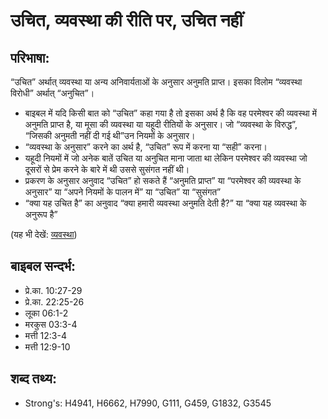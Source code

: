 # उचित, व्यवस्था की रीति पर, उचित नहीं #

## परिभाषा: ##

“उचित” अर्थात् व्यवस्था या अन्य अनिवार्यताओं के अनुसार अनुमति प्राप्त। इसका विलोम “व्यवस्था विरोधी” अर्थात् “अनुचित”। 

* बाइबल में यदि किसी बात को “उचित” कहा गया है तो इसका अर्थ है कि वह परमेश्वर की व्यवस्था में अनुमति प्राप्त है, या मूसा की व्यवस्था या यहूदी रीतियों के अनुसार। जो “व्यवस्था के विरुद्ध”, “जिसकी अनुमती नहीं दी गई थी”उन नियमों के अनुसार।
* “व्यवस्था के अनुसार” करने का अर्थ है, “उचित” रूप में करना या “सही” करना।
* यहूदी नियमों में जो अनेक बातें उचित या अनुचित माना जाता था लेकिन परमेश्वर की व्यवस्था जो दूसरों से प्रेम करने के बारे में थी उससे सुसंगत नहीं थी।
* प्रकरण के अनुसार अनुवाद “उचित” हो सकते हैं “अनुमति प्राप्त” या “परमेश्वर की व्यवस्था के अनुसार” या “अपने नियमों के पालन में” या “उचित” या “सुसंगत”
* “क्या यह उचित है” का अनुवाद “क्या हमारी व्यवस्था अनुमति देती है?” या “क्या यह व्यवस्था के अनुरूप है”

(यह भी देखें: [व्यवस्था](../lawofmoses.md))

## बाइबल सन्दर्भ: ##

* प्रे.का. 10:27-29
* प्रे.का. 22:25-26
* लूका 06:1-2
* मरकुस 03:3-4
* मत्ती 12:3-4
* मत्ती 12:9-10

## शब्द तथ्य: ##

* Strong's: H4941, H6662, H7990, G111, G459, G1832, G3545

